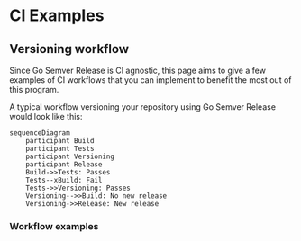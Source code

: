 # CI Examples

## Versioning workflow

Since Go Semver Release is CI agnostic, this page aims to give a few examples of CI workflows that you can implement to benefit the most out of this program.

A typical workflow versioning your repository using Go Semver Release would look like this:

```mermaid
sequenceDiagram
    participant Build
    participant Tests
    participant Versioning
    participant Release
    Build->>Tests: Passes
    Tests--xBuild: Fail
    Tests->>Versioning: Passes
    Versioning-->>Build: No new release
    Versioning->>Release: New release
```



### Workflow examples

